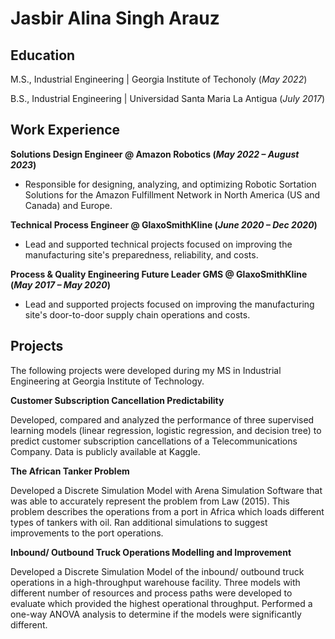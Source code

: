 # Jasbir Alina Singh Arauz

## Education
M.S., Industrial Engineering | Georgia Institute of Techonoly (_May 2022_)

B.S., Industrial Engineering | Universidad Santa Maria La Antigua (_July 2017_)

## Work Experience
**Solutions Design Engineer @ Amazon Robotics (_May 2022 – August 2023_)**
- Responsible for designing, analyzing, and optimizing Robotic Sortation Solutions for the Amazon Fulfillment Network in North America (US and Canada) and Europe.

**Technical Process Engineer @ GlaxoSmithKline (_June 2020 – Dec 2020_)**
- Lead and supported technical projects focused on improving the manufacturing site's preparedness, reliability, and costs.

**Process & Quality Engineering Future Leader GMS @ GlaxoSmithKline (_May 2017 – May 2020_)**
- Lead and supported projects focused on improving the manufacturing site's door-to-door supply chain operations and costs.

## Projects

The following projects were developed during my MS in Industrial Engineering at Georgia Institute of Technology.

**Customer Subscription Cancellation Predictability** 

Developed, compared and analyzed the performance of three supervised learning models (linear regression, logistic regression, and decision tree) to predict customer subscription cancellations of a Telecommunications Company. Data is publicly available at Kaggle.

**The African Tanker Problem**

Developed a Discrete Simulation Model with Arena Simulation Software that was able to accurately represent the problem from Law (2015). This problem describes the operations from a port in Africa which loads different types of tankers with oil. Ran additional simulations to suggest improvements to the port operations.

**Inbound/ Outbound Truck Operations Modelling and Improvement**

Developed a Discrete Simulation Model of the inbound/ outbound truck operations in a high-throughput warehouse facility. Three models with different number of resources and process paths were developed to evaluate which provided the highest operational throughput. Performed a one-way ANOVA analysis to determine if the models were significantly different.  



